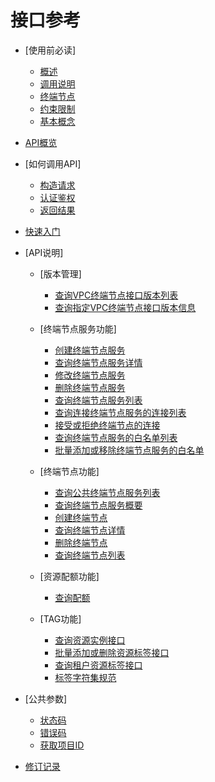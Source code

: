 # 接口参考

-   [使用前必读]
    -   [概述](概述.md)
    -   [调用说明](调用说明.md)
    -   [终端节点](终端节点.md)
    -   [约束限制](约束限制.md)
    -   [基本概念](基本概念.md)

-   [API概览](API概览.md)
-   [如何调用API]
    -   [构造请求](构造请求.md)
    -   [认证鉴权](认证鉴权.md)
    -   [返回结果](返回结果.md)

-   [快速入门](快速入门.md)
-   [API说明]
    -   [版本管理]
        -   [查询VPC终端节点接口版本列表](查询VPC终端节点接口版本列表.md)
        -   [查询指定VPC终端节点接口版本信息](查询指定VPC终端节点接口版本信息.md)

    -   [终端节点服务功能]
        -   [创建终端节点服务](创建终端节点服务.md)
        -   [查询终端节点服务详情](查询终端节点服务详情.md)
        -   [修改终端节点服务](修改终端节点服务.md)
        -   [删除终端节点服务](删除终端节点服务.md)
        -   [查询终端节点服务列表](查询终端节点服务列表.md)
        -   [查询连接终端节点服务的连接列表](查询连接终端节点服务的连接列表.md)
        -   [接受或拒绝终端节点的连接](接受或拒绝终端节点的连接.md)
        -   [查询终端节点服务的白名单列表](查询终端节点服务的白名单列表.md)
        -   [批量添加或移除终端节点服务的白名单](批量添加或移除终端节点服务的白名单.md)

    -   [终端节点功能]
        -   [查询公共终端节点服务列表](查询公共终端节点服务列表.md)
        -   [查询终端节点服务概要](查询终端节点服务概要.md)
        -   [创建终端节点](创建终端节点.md)
        -   [查询终端节点详情](查询终端节点详情.md)
        -   [删除终端节点](删除终端节点.md)
        -   [查询终端节点列表](查询终端节点列表.md)

    -   [资源配额功能]
        -   [查询配额](查询配额.md)

    -   [TAG功能]
        -   [查询资源实例接口](查询资源实例接口.md)
        -   [批量添加或删除资源标签接口](批量添加或删除资源标签接口.md)
        -   [查询租户资源标签接口](查询租户资源标签接口.md)
        -   [标签字符集规范](标签字符集规范.md)


-   [公共参数]
    -   [状态码](状态码.md)
    -   [错误码](错误码.md)
    -   [获取项目ID](获取项目ID.md)

-   [修订记录](修订记录.md)

